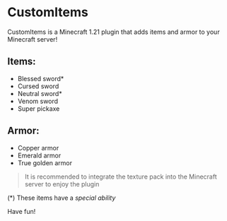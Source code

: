 # CustomItems
CustomItems is a Minecraft 1.21 plugin that adds items and armor to your Minecraft server!

## Items:
- Blessed sword*
- Cursed sword
- Neutral sword*
- Venom sword
- Super pickaxe

## Armor:
- Copper armor
- Emerald armor
- True golden armor

> It is recommended to integrate the texture pack into the Minecraft server to enjoy the plugin

(*) These items have a *special ability*

Have fun!
